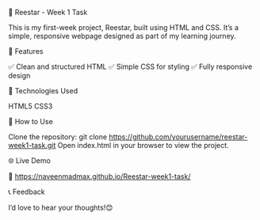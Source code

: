 🌟 Reestar - Week 1 Task

This is my first-week project, Reestar, built using HTML and CSS. It’s a simple, responsive webpage designed as part of my learning journey.


📌 Features

✅ Clean and structured HTML
✅ Simple CSS for styling
✅ Fully responsive design


🚀 Technologies Used

HTML5
CSS3


📂 How to Use

Clone the repository:
git clone https://github.com/yourusername/reestar-week1-task.git
Open index.html in your browser to view the project.


🌐 Live Demo

🔗 https://naveenmadmax.github.io/Reestar-week1-task/


📞 Feedback

I’d love to hear your thoughts!😊
